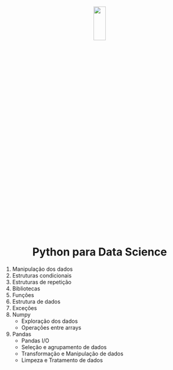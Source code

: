 

<h1 align="center">
    
<p align="center">
<img src="https://www.pinspiresoftware.com/wp-content/uploads/2023/08/data-science-using-python.png" width="25%" height="15%"/>

<h1 align="center"><b>Python para Data Science </b></h1>

<p align="center"> 


1. Manipulação dos dados
2. Estruturas condicionais
3. Estruturas de repetição
4. Bibliotecas
5. Funções
6. Estrutura de dados
7. Exceções
8. Numpy
   * Exploração dos dados
   * Operações entre arrays
9. Pandas
   * Pandas I/O
   * Seleção e agrupamento de dados
   * Transformação e Manipulação de dados
   * Limpeza e Tratamento de dados
